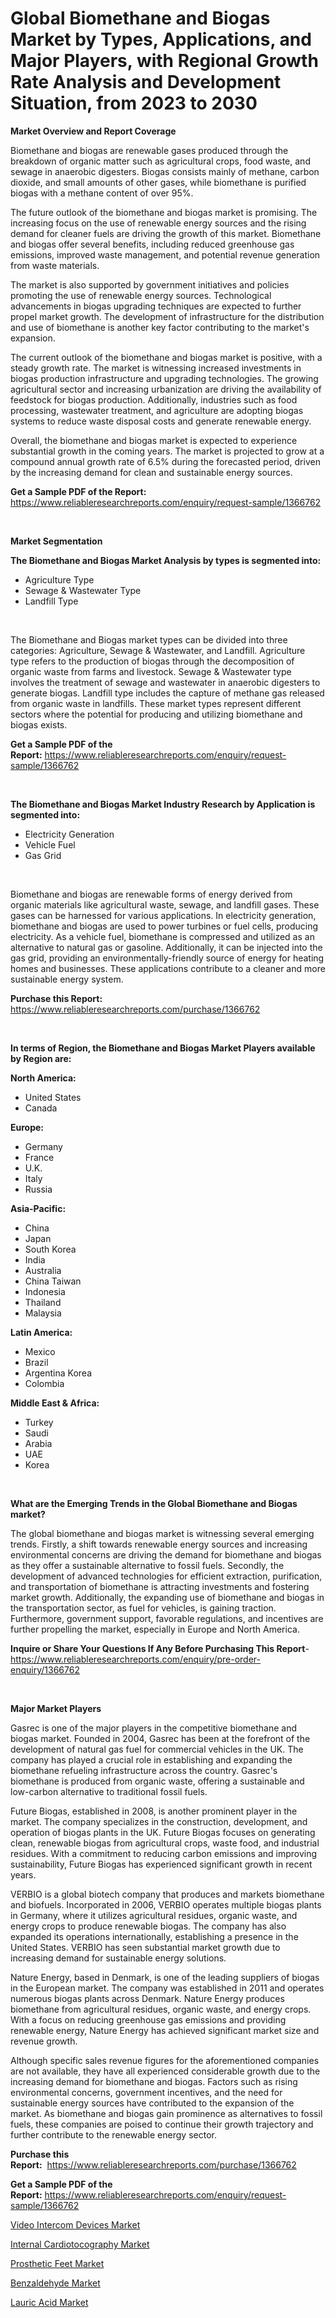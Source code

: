 <p><h1>Global Biomethane and Biogas Market by Types, Applications, and Major Players, with Regional Growth Rate Analysis and Development Situation, from 2023 to 2030</h1></p><p><strong>Market Overview and Report Coverage</strong></p>
<p><p>Biomethane and biogas are renewable gases produced through the breakdown of organic matter such as agricultural crops, food waste, and sewage in anaerobic digesters. Biogas consists mainly of methane, carbon dioxide, and small amounts of other gases, while biomethane is purified biogas with a methane content of over 95%.</p><p>The future outlook of the biomethane and biogas market is promising. The increasing focus on the use of renewable energy sources and the rising demand for cleaner fuels are driving the growth of this market. Biomethane and biogas offer several benefits, including reduced greenhouse gas emissions, improved waste management, and potential revenue generation from waste materials.</p><p>The market is also supported by government initiatives and policies promoting the use of renewable energy sources. Technological advancements in biogas upgrading techniques are expected to further propel market growth. The development of infrastructure for the distribution and use of biomethane is another key factor contributing to the market's expansion.</p><p>The current outlook of the biomethane and biogas market is positive, with a steady growth rate. The market is witnessing increased investments in biogas production infrastructure and upgrading technologies. The growing agricultural sector and increasing urbanization are driving the availability of feedstock for biogas production. Additionally, industries such as food processing, wastewater treatment, and agriculture are adopting biogas systems to reduce waste disposal costs and generate renewable energy.</p><p>Overall, the biomethane and biogas market is expected to experience substantial growth in the coming years. The market is projected to grow at a compound annual growth rate of 6.5% during the forecasted period, driven by the increasing demand for clean and sustainable energy sources.</p></p>
<p><strong>Get a Sample PDF of the Report:</strong> <a href="https://www.reliableresearchreports.com/enquiry/request-sample/1366762">https://www.reliableresearchreports.com/enquiry/request-sample/1366762</a></p>
<p>&nbsp;</p>
<p><strong>Market Segmentation</strong></p>
<p><strong>The Biomethane and Biogas Market Analysis by types is segmented into:</strong></p>
<p><ul><li>Agriculture Type</li><li>Sewage & Wastewater Type</li><li>Landfill Type</li></ul></p>
<p>&nbsp;</p>
<p><p>The Biomethane and Biogas market types can be divided into three categories: Agriculture, Sewage & Wastewater, and Landfill. Agriculture type refers to the production of biogas through the decomposition of organic waste from farms and livestock. Sewage & Wastewater type involves the treatment of sewage and wastewater in anaerobic digesters to generate biogas. Landfill type includes the capture of methane gas released from organic waste in landfills. These market types represent different sectors where the potential for producing and utilizing biomethane and biogas exists.</p></p>
<p><strong>Get a Sample PDF of the Report:</strong>&nbsp;<a href="https://www.reliableresearchreports.com/enquiry/request-sample/1366762">https://www.reliableresearchreports.com/enquiry/request-sample/1366762</a></p>
<p>&nbsp;</p>
<p><strong>The Biomethane and Biogas Market Industry Research by Application is segmented into:</strong></p>
<p><ul><li>Electricity Generation</li><li>Vehicle Fuel</li><li>Gas Grid</li></ul></p>
<p>&nbsp;</p>
<p><p>Biomethane and biogas are renewable forms of energy derived from organic materials like agricultural waste, sewage, and landfill gases. These gases can be harnessed for various applications. In electricity generation, biomethane and biogas are used to power turbines or fuel cells, producing electricity. As a vehicle fuel, biomethane is compressed and utilized as an alternative to natural gas or gasoline. Additionally, it can be injected into the gas grid, providing an environmentally-friendly source of energy for heating homes and businesses. These applications contribute to a cleaner and more sustainable energy system.</p></p>
<p><strong>Purchase this Report:</strong>&nbsp; <a href="https://www.reliableresearchreports.com/purchase/1366762">https://www.reliableresearchreports.com/purchase/1366762</a></p>
<p>&nbsp;</p>
<p><strong>In terms of Region, the Biomethane and Biogas Market Players available by Region are:</strong></p>
<p>
    <p> <strong> North America: </strong>
        <ul>
            <li>United States</li>
            <li>Canada</li>
        </ul>
        </p> 
    <p> <strong> Europe: </strong>
        <ul>
            <li>Germany</li>
            <li>France</li>
            <li>U.K.</li>
            <li>Italy</li>
            <li>Russia</li>
        </ul>
        </p> 
    <p> <strong> Asia-Pacific: </strong>
        <ul>
            <li>China</li>
            <li>Japan</li>
            <li>South Korea</li>
            <li>India</li>
            <li>Australia</li>
            <li>China Taiwan</li>
            <li>Indonesia</li>
            <li>Thailand</li>
            <li>Malaysia</li>
        </ul>
        </p> 
    <p> <strong> Latin America: </strong>
        <ul>
            <li>Mexico</li>
            <li>Brazil</li>
            <li>Argentina Korea</li>
            <li>Colombia</li>
        </ul>
        </p> 
    <p> <strong> Middle East & Africa: </strong>
        <ul>
            <li>Turkey</li>
            <li>Saudi</li>
            <li>Arabia</li>
            <li>UAE</li>
            <li>Korea</li>
        </ul>
    </p>
    </p>
<p>&nbsp;</p>
<p><strong>What are the Emerging Trends in the Global Biomethane and Biogas market?</strong></p>
<p><p>The global biomethane and biogas market is witnessing several emerging trends. Firstly, a shift towards renewable energy sources and increasing environmental concerns are driving the demand for biomethane and biogas as they offer a sustainable alternative to fossil fuels. Secondly, the development of advanced technologies for efficient extraction, purification, and transportation of biomethane is attracting investments and fostering market growth. Additionally, the expanding use of biomethane and biogas in the transportation sector, as fuel for vehicles, is gaining traction. Furthermore, government support, favorable regulations, and incentives are further propelling the market, especially in Europe and North America.</p></p>
<p><strong>Inquire or Share Your Questions If Any Before Purchasing This Report</strong>- <a href="https://www.reliableresearchreports.com/enquiry/pre-order-enquiry/1366762">https://www.reliableresearchreports.com/enquiry/pre-order-enquiry/1366762</a></p>
<p>&nbsp;</p>
<p><strong>Major Market Players</strong></p>
<p><p>Gasrec is one of the major players in the competitive biomethane and biogas market. Founded in 2004, Gasrec has been at the forefront of the development of natural gas fuel for commercial vehicles in the UK. The company has played a crucial role in establishing and expanding the biomethane refueling infrastructure across the country. Gasrec's biomethane is produced from organic waste, offering a sustainable and low-carbon alternative to traditional fossil fuels.</p><p>Future Biogas, established in 2008, is another prominent player in the market. The company specializes in the construction, development, and operation of biogas plants in the UK. Future Biogas focuses on generating clean, renewable biogas from agricultural crops, waste food, and industrial residues. With a commitment to reducing carbon emissions and improving sustainability, Future Biogas has experienced significant growth in recent years.</p><p>VERBIO is a global biotech company that produces and markets biomethane and biofuels. Incorporated in 2006, VERBIO operates multiple biogas plants in Germany, where it utilizes agricultural residues, organic waste, and energy crops to produce renewable biogas. The company has also expanded its operations internationally, establishing a presence in the United States. VERBIO has seen substantial market growth due to increasing demand for sustainable energy solutions.</p><p>Nature Energy, based in Denmark, is one of the leading suppliers of biogas in the European market. The company was established in 2011 and operates numerous biogas plants across Denmark. Nature Energy produces biomethane from agricultural residues, organic waste, and energy crops. With a focus on reducing greenhouse gas emissions and providing renewable energy, Nature Energy has achieved significant market size and revenue growth.</p><p>Although specific sales revenue figures for the aforementioned companies are not available, they have all experienced considerable growth due to the increasing demand for biomethane and biogas. Factors such as rising environmental concerns, government incentives, and the need for sustainable energy sources have contributed to the expansion of the market. As biomethane and biogas gain prominence as alternatives to fossil fuels, these companies are poised to continue their growth trajectory and further contribute to the renewable energy sector.</p></p>
<p><strong>Purchase this Report:</strong>&nbsp;&nbsp;<a href="https://www.reliableresearchreports.com/purchase/1366762">https://www.reliableresearchreports.com/purchase/1366762</a></p>
<p></p>
<p><strong>Get a Sample PDF of the Report:</strong>&nbsp;<a href="https://www.reliableresearchreports.com/enquiry/request-sample/1366762">https://www.reliableresearchreports.com/enquiry/request-sample/1366762</a></p>
<p><p><a href="https://www.linkedin.com/pulse/video-intercom-devices-market-insights-players-forecast-till-umywc/">Video Intercom Devices Market</a></p><p><a href="https://medium.com/@verlielesch1927/internal-cardiotocography-market-size-cagr-trends-2024-2030-0075c9f2fc65">Internal Cardiotocography Market</a></p><p><a href="https://medium.com/@alethaebert2013/prosthetic-feet-market-size-cagr-trends-2024-2030-e6122276c628">Prosthetic Feet Market</a></p><p><a href="https://www.linkedin.com/pulse/decoding-benzaldehyde-market-deep-dive-latest-trends-segmentation-wtubc/">Benzaldehyde Market</a></p><p><a href="https://www.linkedin.com/pulse/lauric-acid-market-size-share-global-analysis-report-2023-9rmec/">Lauric Acid Market</a></p></p>